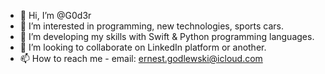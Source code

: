 - 👋 Hi, I’m @G0d3r
- 👀 I’m interested in programming, new technologies, sports cars.
- 🌱 I’m developing my skills with Swift & Python programming languages.
- 💞️ I’m looking to collaborate on LinkedIn platform or another.
- 📫 How to reach me - email: ernest.godlewski@icloud.com

<!---
G0d3r/G0d3r is a ✨ special ✨ repository because its `README.md` (this file) appears on your GitHub profile.
You can click the Preview link to take a look at your changes.
--->
